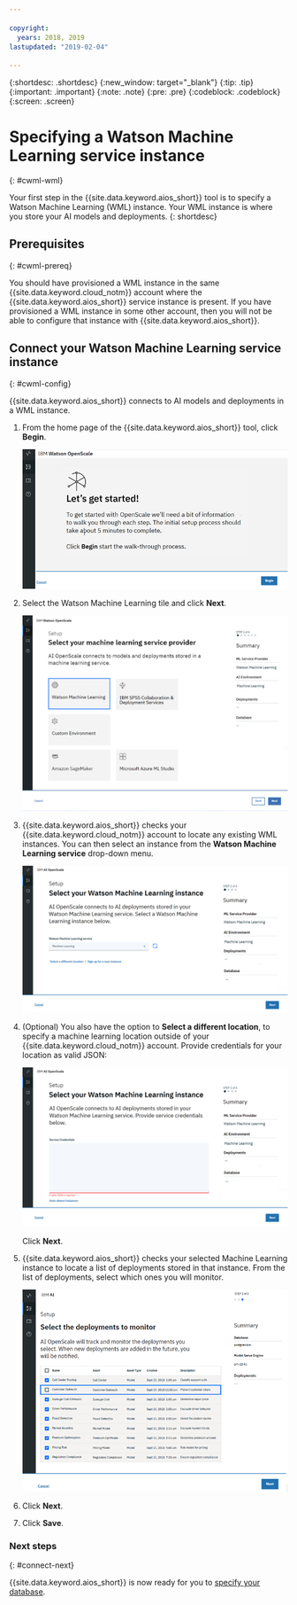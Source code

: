 ```yaml
---

copyright:
  years: 2018, 2019
lastupdated: "2019-02-04"

---
```


{:shortdesc: .shortdesc}
{:new_window: target="_blank"}
{:tip: .tip}
{:important: .important}
{:note: .note}
{:pre: .pre}
{:codeblock: .codeblock}
{:screen: .screen}

# Specifying a Watson Machine Learning service instance
{: #cwml-wml}

Your first step in the {{site.data.keyword.aios_short}} tool is to specify a Watson Machine Learning (WML) instance. Your WML instance is where you store your AI models and deployments.
{: shortdesc}

## Prerequisites
{: #cwml-prereq}

You should have provisioned a WML instance in the same {{site.data.keyword.cloud_notm}} account where the {{site.data.keyword.aios_short}} service instance is present. If you have provisioned a WML instance in some other account, then you will not be able to configure that instance with {{site.data.keyword.aios_short}}.

## Connect your Watson Machine Learning service instance
{: #cwml-config}

{{site.data.keyword.aios_short}} connects to AI models and deployments in a WML instance.

1.  From the home page of the {{site.data.keyword.aios_short}} tool, click **Begin**.

    ![Home page](images/gs-config-start.png)

1.  Select the Watson Machine Learning tile and click **Next**.

    ![Tile selection](images/connect-wml.png)

1.  {{site.data.keyword.aios_short}} checks your {{site.data.keyword.cloud_notm}} account to locate any existing WML instances. You can then select an instance from the **Watson Machine Learning service** drop-down menu.

    ![Select WML service](images/gs-set-wml.png)

1.  (Optional) You also have the option to **Select a different location**, to specify a machine learning location outside of your {{site.data.keyword.cloud_notm}} account. Provide credentials for your location as valid JSON:

    ![Set WML instance](images/gs-get-wml.png)

    Click **Next**.

1.  {{site.data.keyword.aios_short}} checks your selected Machine Learning instance to locate a list of deployments stored in that instance. From the list of deployments, select which ones you will monitor.

    ![Select deployments](images/gs-config-deploy.png)

1.  Click **Next**.
1.  Click **Save**.

### Next steps
{: #connect-next}

{{site.data.keyword.aios_short}} is now ready for you to [specify your database](/docs/services/ai-openscale-icp/connect-db.html).
